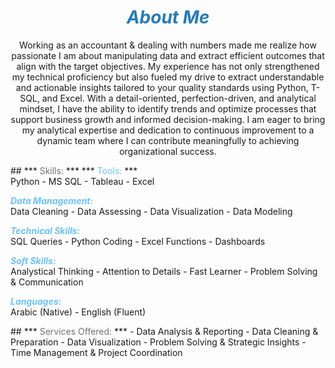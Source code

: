 # ***<center><span style="color:#267CB9"> About Me </span></center>***

<p><center> Working as an accountant & dealing with numbers made me realize how passionate I am about manipulating data and extract efficient outcomes that align with the target objectives.
My experience has not only strengthened my technical proficiency but also fueled my drive to extract understandable and actionable insights tailored to your quality standards using Python, T-SQL, and Excel. With a detail-oriented, perfection-driven, and analytical mindset, I have the ability to identify trends and optimize processes that support business growth and informed decision-making.
I am eager to bring my analytical expertise and dedication to continuous improvement to a dynamic team where I can contribute meaningfully to achieving organizational success.</center></p>
<p>
## ***<span style="color:#727272"> Skills: </span>***
***<span style="color:#6bc2ff"> Tools: </span>***<br>   Python - MS SQL - Tableau - Excel 

***<span style="color:#6bc2ff"> Data Management: </span>***<br>   Data Cleaning - Data Assessing - Data Visualization - Data Modeling 

***<span style="color:#6bc2ff">  Technical Skills: </span>***<br>   SQL Queries - Python Coding - Excel Functions - Dashboards 

***<span style="color:#6bc2ff"> Soft Skills: </span>***<br>   Analystical Thinking - Attention to Details -  Fast Learner - Problem Solving & Communication 

***<span style="color:#6bc2ff"> Languages: </span>***<br>   Arabic (Native) - English (Fluent) 
</p>
<p>
## ***<span style="color:#727272"> Services Offered: </span>***
- Data Analysis & Reporting
- Data Cleaning & Preparation
- Data Visualization
- Problem Solving & Strategic Insights
- Time Management & Project Coordination
 </p> 

